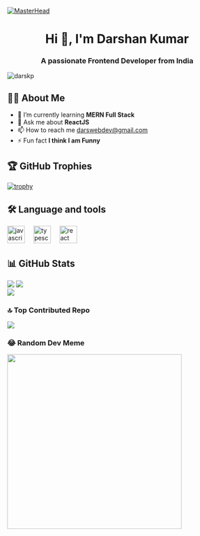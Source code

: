 [![MasterHead](https://blogger.googleusercontent.com/img/b/R29vZ2xl/AVvXsEg218P0FPCeRa0SzU-j_T6N4VZWNhjs0jb5Uyjc343oRwmBXMnK2rdGkW-lxqAGSWbq-_0kbFA4WM3fNJgqjdSzy3x7SfMuOoma_WTIXeacRwYMbAlIE_oKEZGHUaIbPiPiYK4bIugDnclTclVBGtDXimo2Ve8yKyoWQZ33MglLkomiOdDOAEppURVBoA/s16000/Frontend-developer.gif)](https://darskp.io)

<h1 align="center">Hi 👋, I'm Darshan Kumar</h1>
<h3 align="center">A passionate Frontend Developer from India</h3>
<p align="left"> <img src="https://komarev.com/ghpvc/?username=darskp&label=Profile%20views&color=0e75b6&style=flat" alt="darskp" /> </p>

## 👨‍💻 About Me 
- 🌱 I’m currently learning **MERN Full Stack**
- 💬 Ask me about **ReactJS**
- 📫 How to reach me  darswebdev@gmail.com
- ⚡ Fun fact **I think I am Funny**

## 🏆 GitHub Trophies
 [![trophy](https://github-profile-trophy.vercel.app/?username=darskp&theme=gitdimmed&margin-w=15&margin-h=15&no-frame=true)](https://github.com/ryo-ma/github-profile-trophy)

## 🛠 Language and tools
<div align="left">
  <img src="https://cdn.jsdelivr.net/gh/devicons/devicon/icons/javascript/javascript-original.svg" height="40" alt="javascript logo"  />
  <img width="12" />
  <img src="https://cdn.jsdelivr.net/gh/devicons/devicon/icons/typescript/typescript-original.svg" height="40" alt="typescript logo"  />
  <img width="12" />
  <img src="https://cdn.jsdelivr.net/gh/devicons/devicon/icons/react/react-original.svg" height="40" alt="react logo"  />
</div>

## 📊 GitHub Stats

![](https://github-readme-stats.vercel.app/api/top-langs/?username=darskp&theme=dark&hide_border=true&include_all_commits=true&count_private=true&layout=compact)
![](https://github-readme-stats.vercel.app/api?username=darskp&theme=dark&hide_border=true&include_all_commits=true&count_private=true)<br/>
![](https://github-readme-streak-stats.herokuapp.com/?user=darskp&theme=dark&hide_border=true)<br/>

### 🔝 Top Contributed Repo
![](https://github-contributor-stats.vercel.app/api?username=darskp&limit=5&theme=dark&combine_all_yearly_contributions=true)

### 😂 Random Dev Meme
<img src='https://randommeme-five.vercel.app/' style="height: 400px;"/>
